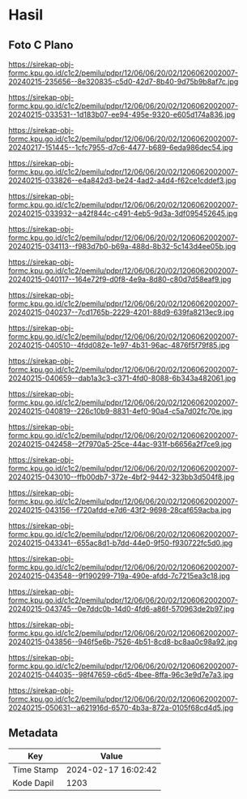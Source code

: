 # Hasil

## Foto C Plano

https://sirekap-obj-formc.kpu.go.id/c1c2/pemilu/pdpr/12/06/06/20/02/1206062002007-20240215-235656--8e320835-c5d0-42d7-8b40-9d75b9b8af7c.jpg

https://sirekap-obj-formc.kpu.go.id/c1c2/pemilu/pdpr/12/06/06/20/02/1206062002007-20240215-033531--1d183b07-ee94-495e-9320-e605d174a836.jpg

https://sirekap-obj-formc.kpu.go.id/c1c2/pemilu/pdpr/12/06/06/20/02/1206062002007-20240217-151445--1cfc7955-d7c6-4477-b689-6eda986dec54.jpg

https://sirekap-obj-formc.kpu.go.id/c1c2/pemilu/pdpr/12/06/06/20/02/1206062002007-20240215-033826--e4a842d3-be24-4ad2-a4d4-f62ce1cddef3.jpg

https://sirekap-obj-formc.kpu.go.id/c1c2/pemilu/pdpr/12/06/06/20/02/1206062002007-20240215-033932--a42f844c-c491-4eb5-9d3a-3df095452645.jpg

https://sirekap-obj-formc.kpu.go.id/c1c2/pemilu/pdpr/12/06/06/20/02/1206062002007-20240215-034113--f983d7b0-b69a-488d-8b32-5c143d4ee05b.jpg

https://sirekap-obj-formc.kpu.go.id/c1c2/pemilu/pdpr/12/06/06/20/02/1206062002007-20240215-040117--164e72f9-d0f8-4e9a-8d80-c80d7d58eaf9.jpg

https://sirekap-obj-formc.kpu.go.id/c1c2/pemilu/pdpr/12/06/06/20/02/1206062002007-20240215-040237--7cd1765b-2229-4201-88d9-639fa8213ec9.jpg

https://sirekap-obj-formc.kpu.go.id/c1c2/pemilu/pdpr/12/06/06/20/02/1206062002007-20240215-040510--4fdd082e-1e97-4b31-96ac-4876f5f79f85.jpg

https://sirekap-obj-formc.kpu.go.id/c1c2/pemilu/pdpr/12/06/06/20/02/1206062002007-20240215-040659--dab1a3c3-c371-4fd0-8088-6b343a482061.jpg

https://sirekap-obj-formc.kpu.go.id/c1c2/pemilu/pdpr/12/06/06/20/02/1206062002007-20240215-040819--226c10b9-8831-4ef0-90a4-c5a7d02fc70e.jpg

https://sirekap-obj-formc.kpu.go.id/c1c2/pemilu/pdpr/12/06/06/20/02/1206062002007-20240215-042458--2f7970a5-25ce-44ac-931f-b6656a2f7ce9.jpg

https://sirekap-obj-formc.kpu.go.id/c1c2/pemilu/pdpr/12/06/06/20/02/1206062002007-20240215-043010--ffb00db7-372e-4bf2-9442-323bb3d504f8.jpg

https://sirekap-obj-formc.kpu.go.id/c1c2/pemilu/pdpr/12/06/06/20/02/1206062002007-20240215-043156--f720afdd-e7d6-43f2-9698-28caf659acba.jpg

https://sirekap-obj-formc.kpu.go.id/c1c2/pemilu/pdpr/12/06/06/20/02/1206062002007-20240215-043341--655ac8d1-b7dd-44e0-9f50-f930722fc5d0.jpg

https://sirekap-obj-formc.kpu.go.id/c1c2/pemilu/pdpr/12/06/06/20/02/1206062002007-20240215-043548--9f190299-719a-490e-afdd-7c7215ea3c18.jpg

https://sirekap-obj-formc.kpu.go.id/c1c2/pemilu/pdpr/12/06/06/20/02/1206062002007-20240215-043745--0e7ddc0b-14d0-4fd6-a86f-570963de2b97.jpg

https://sirekap-obj-formc.kpu.go.id/c1c2/pemilu/pdpr/12/06/06/20/02/1206062002007-20240215-043856--946f5e6b-7526-4b51-8cd8-bc8aa0c98a92.jpg

https://sirekap-obj-formc.kpu.go.id/c1c2/pemilu/pdpr/12/06/06/20/02/1206062002007-20240215-044035--98f47659-c6d5-4bee-8ffa-96c3e9d7e7a3.jpg

https://sirekap-obj-formc.kpu.go.id/c1c2/pemilu/pdpr/12/06/06/20/02/1206062002007-20240215-050631--a621916d-6570-4b3a-872a-0105f68cd4d5.jpg


## Metadata

| Key        | Value               |
| ---------- | ------------------- |
| Time Stamp | 2024-02-17 16:02:42 |
| Kode Dapil | 1203                |



